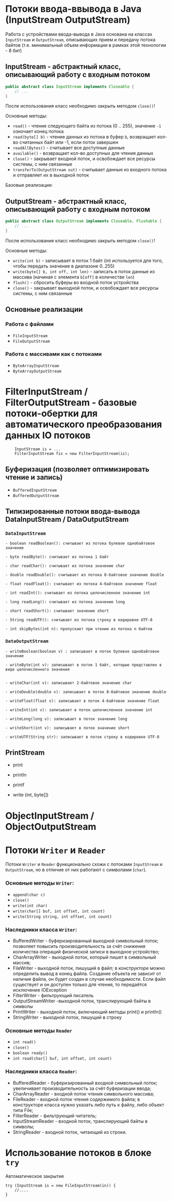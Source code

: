 # Потоки ввода-ввывода в Java (InputStream OutputStream)

Работа с устройствами ввода-вывода в Java основана на классах `InputStream` и `OutputStream`, описывающих 
прием и передачу потока байтов (т.е. минимальный объем информации в рамках этой технологии - 8 бит)

## InputStream - абстрактный класс, описывающий работу с входным потоком

```java
public abstract class InputStream implements Closeable {
    // ...
}
```

После использования класс необходимо закрыть методом `close()`!

Основные методы:
- `read()` - чтение следующего байта из потока (0 .. 255), значение `-1` озночает конец потока
- `read(byte[] b)` - чтение данных из потока в буфер `b`, возвращает кол-во считанных байт или -1, если поток завершен
- `readAllBytes()` - считывает все доступные данные
- `available()` - возвращает кол-во доступных для чтения данных
- `close()` - закрывает входной поток, и освобождает все ресурсы системы, с ним связанные
- `transferTo(OutputStream out)` - считывает данные из входного потока и отправляет их в выходной поток

Базовые реализации:


## OutputStream - абстрактный класс, описывающий работу с входным потоком

```java
public abstract class OutputStream implements Closeable, Flushable {
    // ...
}
```

После использования класс необходимо закрыть методом `close()`!

Основные методы:
- `write(int b)` - записывает в поток 1 байт (int используется для того, чтобы передать значение в диапазоне 0..255)
- `write(byte[] b, int off, int len)` - записать в поток данные из массива (начиная с элемента `b[off]` в количестве `len`)
- `flush()` - сбросить буферы во входной поток устройства
- `close()` - закрывает выходной поток, и освобождает все ресурсы системы, с ним связанные

## Основные реализации
### Работа с файлами
- `FileInputStream`
- `FileOutputStream`

### Работа с массивами как с потоками
- `ByteArrayInputStream`
- `ByteArrayOutputStream`


# FilterInputStream / FilterOutputStream - базовые потоки-обертки для автоматического преобразования данных IO потоков

```
    InputStream is = ...
    FilterInputStream fis = new FilterInputStream(is);
```


## Буферизация (позволяет оптимизировать чтение и запись)

- `BufferedInputStream`
- `BufferedOutputStream`


## Типизированные потоки ввода-вывода DataInputStream / DataOutputStream

### `DataInputStream`

    - boolean readBoolean(): считывает из потока булевое однобайтовое значение

    - byte readByte(): считывает из потока 1 байт

    - char readChar(): считывает из потока значение char

    - double readDouble(): считывает из потока 8-байтовое значение double

    - float readFloat(): считывает из потока 4-байтовое значение float

    - int readInt(): считывает из потока целочисленное значение int

    - long readLong(): считывает из потока значение long

    - short readShort(): считывает значение short

    - String readUTF(): считывает из потока строку в кодировке UTF-8

    - int skipBytes(int n): пропускает при чтении из потока n байтов


### `DataOutputStream`
    - writeBoolean(boolean v) : записывает в поток булевое однобайтовое значение

    - writeByte(int v): записывает в поток 1 байт, которые представлен в виде целочисленного значения


    - writeChar(int v): записывает 2-байтовое значение char

    - writeDouble(double v): записывает в поток 8-байтовое значение double

    - writeFloat(float v): записывает в поток 4-байтовое значение float

    - writeInt(int v): записывает в поток целочисленное значение int

    - writeLong(long v): записывает в поток значение long

    - writeShort(int v): записывает в поток значение short

    - writeUTF(String str): записывает в поток строку в кодировке UTF-8


## PrintStream

- print
- println
- printf

- write (int, byte[])

# ObjectInputStream / ObjectOutputStream


# Потоки `Writer` и `Reader`

Потоки `Writer` и `Reader` функционально схожи с потоками `InputStream` и `OutputStream`,
но в отличие от них работают с символами (`char`).

### Основные методы `Writer`: 
- `append(char c)`
- `close()`
- `write(int char)`
- `write(char[] buf, int offset, int count)`
- `write(String string, int offset, int count)`

### Наследники класса `Writer`:

- BufferedWriter - буферизированный выходной символьный поток; позволяет повысить производительность за счёт снижения количества операций физической записи в выходное устройство;
- CharArrayWriter - выходной поток, который пишет в символьный массив;
- FileWriter - выходной поток, пишущий в файл; в конструкторе можно определить вывод в конец файла. Создание объекта не зависит от наличия файла, он будет создан в случае необходимости. Если файл существует и он доступен только для чтения, то передаётся исключение IOException
- FilterWriter - фильтрующий писатель
- OutputStreamWriter -выходной поток, транслирующий байты в символы
- PrintWriter - выходной поток, включающий методы print() и println()
- StringWriter - выходной поток, пишущий в строку

### Основные методы `Reader`
- `int read()`
- `close()`
- `boolean ready()`
- `int read(char[] buf, int offset, int count)`

### Наследники класса `Reader`:

- BufferedReader - буферизированный входной символьный поток; увеличивает производительность за счёт буферизации ввода;
- CharArrayReader - входной поток чтения символьного массива;
- FileReader - входной поток чтения содержимого файла; в конструкторе класса нужно указать либо путь к файлу, либо объект типа File;
- FilterReader - фильтрующий читатель;
- InputStreamReader - входной поток, транслирующий байты в символы;
- StringReader - входной поток, читающий из строки.

# Использование потоков в блоке `try`

Автоматическое закрытие
```
try (InputStream is = new FileInputStream(in)) {
    //....
}
```